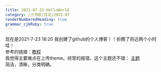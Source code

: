```yaml
---
title: 2021-07-23-HelloWorld
category: /小书匠/日记/2021-07
renderNumberedHeading: true
grammar_cjkRuby: true
---
```

现在是2021-7-23 18:20 我创建了github的个人博客！！折腾了将近两个小时哇！  
参考的链接：[教程](https://www.cnblogs.com/wxyww/p/xiaoshujiang.html)  
我觉得主要难点在上传theme。经常的报错，这个主题还不错：
[主题](http://jekyllthemes.org/themes/elementary/)  
简洁，清晰，分类明确。